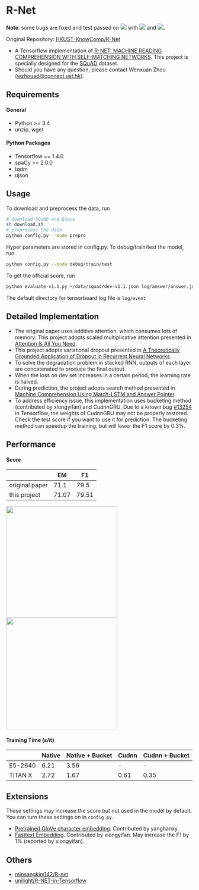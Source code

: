 # R-Net
**Note**: some bugs are fixed and test passed on ![](https://img.shields.io/badge/MacOS%20High%20Sierra-10.13.2-green.svg) with ![](https://img.shields.io/badge/Python-3.6-brightgreen.svg) and ![](https://img.shields.io/badge/TensorFlow-1.4.0-yellowgreen.svg).

Original Repository: [HKUST-KnowComp/R-Net](https://github.com/HKUST-KnowComp/R-Net)

* A Tensorflow implementation of [R-NET: MACHINE READING COMPREHENSION WITH SELF-MATCHING NETWORKS](https://www.microsoft.com/en-us/research/wp-content/uploads/2017/05/r-net.pdf). This project is specially designed for the [SQuAD](https://arxiv.org/pdf/1606.05250.pdf) dataset.
* Should you have any question, please contact Wenxuan Zhou (wzhouad@connect.ust.hk).

## Requirements
#### General
  * Python >= 3.4
  * unzip, wget

#### Python Packages
  * Tensorflow == 1.4.0
  * spaCy >= 2.0.0
  * tqdm
  * ujson

## Usage

To download and preprocess the data, run
```bash
# download SQuAD and Glove
sh download.sh
# preprocess the data
python config.py --mode prepro
```

Hyper parameters are stored in config.py. To debug/train/test the model, run
```bash
python config.py --mode debug/train/test
```

To get the official score, run
```bash
python evaluate-v1.1.py ~/data/squad/dev-v1.1.json log/answer/answer.json
```

The default directory for tensorboard log file is `log/event`

## Detailed Implementation

- The original paper uses additive attention, which consumes lots of memory. This project adopts scaled multiplicative attention presented in [Attention Is All You Need](https://arxiv.org/abs/1706.03762).
- This project adopts variational dropout presented in [A Theoretically Grounded Application of Dropout in Recurrent Neural Networks](https://arxiv.org/abs/1512.05287).
- To solve the degradation problem in stacked RNN, outputs of each layer are concatenated to produce the final output.
- When the loss on dev set increases in a certain period, the learning rate is halved.
- During prediction, the project adopts search method presented in [Machine Comprehension Using Match-LSTM and Answer Pointer](https://arxiv.org/abs/1608.07905).
- To address efficiency issue, this implementation uses bucketing method (contributed by xiongyifan) and CudnnGRU. Due to a known bug [#13254](https://github.com/tensorflow/tensorflow/issues/13254) in Tensorflow, the weights of CudnnGRU may not be properly restored. Check the test score if you want to use it for prediction. The bucketing method can speedup the training, but will lower the F1 score by 0.3%.

## Performance

#### Score

||EM|F1|
|---|---|---|
|original paper|71.1|79.5|
|this project|71.07|79.51|

<img src="img/em.jpg" width="300">

<img src="img/f1.jpg" width="300">

#### Training Time (s/it)

||Native|Native + Bucket|Cudnn|Cudnn + Bucket|
|---|---|---|---|---|
|E5-2640|6.21|3.56|-|-|
|TITAN X|2.72|1.67|0.61|0.35|

## Extensions

These settings may increase the score but not used in the model by default. You can turn these settings on in `config.py`. 

- [Pretrained GloVe character embedding](https://github.com/minimaxir/char-embeddings). Contributed by yanghanxy.
- [Fasttext Embedding](https://fasttext.cc/docs/en/english-vectors.html). Contributed by xiongyifan. May increase the F1 by 1% (reported by xiongyifan).

## Others
- [minsangkim142/R-net](https://github.com/minsangkim142/R-net)
- [unilight/R-NET-in-Tensorflow](https://github.com/unilight/R-NET-in-Tensorflow)
